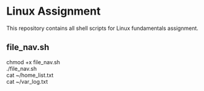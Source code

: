 # Linux Assignment

This repository contains all shell scripts for Linux fundamentals assignment.

## file_nav.sh  
chmod +x file_nav.sh  
./file_nav.sh  
cat ~/home_list.txt  
cat ~/var_log.txt  
